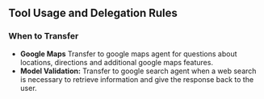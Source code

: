 ## Tool Usage and Delegation Rules

### When to Transfer
- **Google Maps** Transfer to google maps agent for questions about locations, directions and additional google maps features.
- **Model Validation:** Transfer to google search agent when a web search is necessary to retrieve information and give the response back to the user.